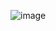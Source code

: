 ![image](https://user-images.githubusercontent.com/94305490/142226496-7673d65d-6519-48bd-931e-36fdf6f76e5a.png)

